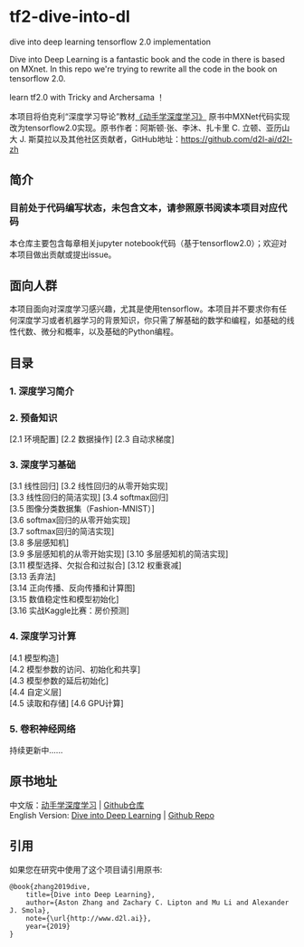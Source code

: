 # tf2-dive-into-dl
dive into deep learning tensorflow 2.0 implementation

Dive into Deep Learning is a fantastic book and the code in there is based on MXnet.
In this repo we're trying to rewrite all the code in the book on tensorflow 2.0.

learn tf2.0 with Tricky and Archersama ！

本项目将伯克利“深度学习导论”教材[《动手学深度学习》](http://zh.d2l.ai/) 原书中MXNet代码实现改为tensorflow2.0实现。原书作者：阿斯顿·张、李沐、扎卡里 C. 立顿、亚历山大 J. 斯莫拉以及其他社区贡献者，GitHub地址：https://github.com/d2l-ai/d2l-zh

## 简介
### 目前处于代码编写状态，未包含文本，请参照原书阅读本项目对应代码
本仓库主要包含每章相关jupyter notebook代码（基于tensorflow2.0）；欢迎对本项目做出贡献或提出issue。

## 面向人群
本项目面向对深度学习感兴趣，尤其是使用tensorflow。本项目并不要求你有任何深度学习或者机器学习的背景知识，你只需了解基础的数学和编程，如基础的线性代数、微分和概率，以及基础的Python编程。

## 目录
### 1. 深度学习简介
### 2. 预备知识
[2.1 环境配置] 
[2.2 数据操作] 
[2.3 自动求梯度]
### 3. 深度学习基础
[3.1 线性回归]
[3.2 线性回归的从零开始实现]  
[3.3 线性回归的简洁实现] 
[3.4 softmax回归]   
[3.5 图像分类数据集（Fashion-MNIST）]  
[3.6 softmax回归的从零开始实现]     
[3.7 softmax回归的简洁实现]      
[3.8 多层感知机]   
[3.9 多层感知机的从零开始实现]
[3.10 多层感知机的简洁实现]  
[3.11 模型选择、欠拟合和过拟合]
[3.12 权重衰减]  
[3.13 丢弃法]  
[3.14 正向传播、反向传播和计算图]     
[3.15 数值稳定性和模型初始化]     
[3.16 实战Kaggle比赛：房价预测]        
### 4. 深度学习计算
[4.1 模型构造]      
[4.2 模型参数的访问、初始化和共享]    
[4.3 模型参数的延后初始化]    
[4.4 自定义层]   
[4.5 读取和存储] 
[4.6 GPU计算]  
### 5. 卷积神经网络


持续更新中......



## 原书地址
中文版：[动手学深度学习](https://zh.d2l.ai/) | [Github仓库](https://github.com/d2l-ai/d2l-zh)       
English Version: [Dive into Deep Learning](https://d2l.ai/) | [Github Repo](https://github.com/d2l-ai/d2l-en)


## 引用
如果您在研究中使用了这个项目请引用原书:
```
@book{zhang2019dive,
    title={Dive into Deep Learning},
    author={Aston Zhang and Zachary C. Lipton and Mu Li and Alexander J. Smola},
    note={\url{http://www.d2l.ai}},
    year={2019}
}
```
